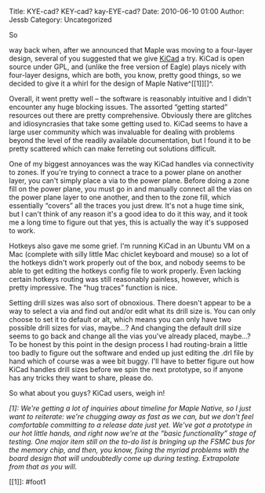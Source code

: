 Title: KYE-cad? KEY-cad? kay-EYE-cad?
Date: 2010-06-10 01:00
Author: Jessb
Category: Uncategorized

<!--         @page { margin: 0.79in }        P { margin-bottom: 0.08in } -->So
way back when, after we announced that Maple was moving to a four-layer
design, several of you suggested that we give [KiCad][] a try. KiCad is
open source under GPL, and (unlike the free version of Eagle) plays
nicely with four-layer designs, which are both, you know, pretty good
things, so we decided to give it a whirl for the design of Maple
Native^[[1]][]^.

Overall, it went pretty well – the software is reasonably intuitive and
I didn't encounter any huge blocking issues. The assorted “getting
started” resources out there are pretty comprehensive. Obviously there
are glitches and idiosyncrasies that take some getting used to. KiCad
seems to have a large user community which was invaluable for dealing
with problems beyond the level of the readily available documentation,
but I found it to be pretty scattered which can make ferreting out
solutions difficult.

One of my biggest annoyances was the way KiCad handles via connectivity
to zones. If you're trying to connect a trace to a power plane on
another layer, you can't simply place a via to the power plane. Before
doing a zone fill on the power plane, you must go in and manually
connect all the vias on the power plane layer to one another, and then
to the zone fill, which essentially “covers” all the traces you just
drew. It's not a huge time sink, but I can't think of any reason it's a
good idea to do it this way, and it took me a long time to figure out
that yes, this is actually the way it's supposed to work.

Hotkeys also gave me some grief. I'm running KiCad in an Ubuntu VM on a
Mac (complete with silly little Mac chiclet keyboard and mouse) so a lot
of the hotkeys didn't work properly out of the box, and nobody seems to
be able to get editing the hotkeys config file to work properly. Even
lacking certain hotkeys routing was still reasonably painless, however,
which is pretty impressive. The “hug traces” function is nice.

Setting drill sizes was also sort of obnoxious. There doesn't appear to
be a way to select a via and find out and/or edit what its drill size
is. You can only choose to set it to default or alt, which means you can
only have two possible drill sizes for vias, maybe...? And changing the
default drill size seems to go back and change all the vias you've
already placed, maybe...? To be honest by this point in the design
process I had routing-brain a little too badly to figure out the
software and ended up just editing the .drl file by hand which of course
was a wee bit buggy. I'll have to better figure out how KiCad handles
drill sizes before we spin the next prototype, so if anyone has any
tricks they want to share, please do.

So what about you guys? KiCad users, weigh in!

*<a name="foot1"></a>[1]: We're getting a lot of inquiries about
timeline for Maple Native, so I just want to reiterate: we're chugging
away as fast as we can, but we don't feel comfortable committing to a
release date just yet. We've got a prototype in our hot little hands,
and right now we're at the “basic functionality” stage of testing. One
major item still on the to-do list is bringing up the FSMC bus for the
memory chip, and then, you know, fixing the myriad problems with the
board design that will undoubtedly come up during testing. Extrapolate
from that as you will.*

  [KiCad]: http://kicad.sourceforge.net/wiki/index.php/Main_Page
  [[1]]: #foot1
